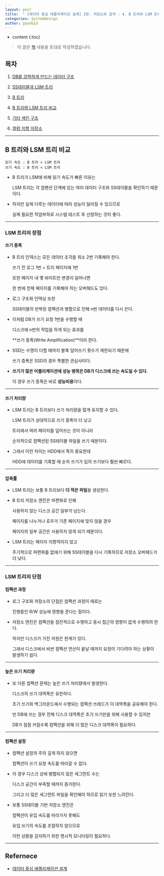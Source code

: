 ```yaml
---
layout: post
title:  " [데이터 중심 애플리케이션 설계] 3장. 저장소와 검색 : 4. B 트리와 LSM 트리 비교 "
categories: SystemDesign
author: goodGid
---
```

* content
{:toc}

> 이 글은 [책](https://book.naver.com/bookdb/book_detail.nhn?bid=13483879) 내용을 토대로 작성하였습니다.

## 목차

1. [DB를 강력하게 만드는 데이터 구조]({{site.url}}/SD-Repository-and-Search-Data-Structures-that-Make-the-DB-powerful)

2. [SS테이블과 LSM 트리]({{site.url}}/SD-Repository-and-Search-SS-table-and-LSM-tree)

3. [B 트리]({{site.url}}/SD-Repository-and-Search-B-Tree)

4. [B 트리와 LSM 트리 비교]({{site.url}}/SD-Repository-and-Search-Comparison-of-B-tree-and-LSM-tree)

5. [기타 색인 구조]({{site.url}}/SD-Repository-and-Search-Other-Index-Structures)

6. [컬럼 지향 저장소]({{site.url}}/SD-Repository-and-Search-Column-Oriented-Storage)


---

## B 트리와 LSM 트리 비교

```
읽기 속도 : B 트리 > LSM 트리
쓰기 속도 : B 트리 < LSM 트리
```

* B 트리가 LSM에 비해 읽기 속도가 빠른 이유는

  LSM 트리는 각 컴팬션 단계에 있는 여러 데이터 구조와 SS테이블을 확인하기 때문이다.

* 하지만 실제 다루는 데이터에 따라 성능이 달라질 수 있으므로 

  실제 필요한 작업부하로 시스템 테스트 후 선정하는 것이 좋다.

---

### LSM 트리의 장점 

#### 쓰기 증폭

* B 트리 인덱스는 모든 데이터 조각을 최소 2번 기록해야 한다.

  쓰기 전 로그 1번 + 트리 페이지에 1번

  또한 페이지 내 몇 바이트만 변경이 일어나면 

  한 번에 전체 페이지를 기록해야 하는 오버헤드도 있다.

* 로그 구조화 인덱싱 또한 

  SS테이블의 반복된 컴팩션과 병합으로 인해 n번 데이터를 다시 쓴다.

* 이처럼 DB가 쓰기 요청 1번을 수행할 때 

  디스크에 n번의 작업을 하게 되는 효과를

  **쓰기 증폭(Write Amplification)**이라 한다.

* SSD는 수명이 다할 때까지 블록 덮어쓰기 횟수가 제한되기 때문에

  쓰기 증폭은 SSD의 경우 특별한 관심사이다.

* **쓰기가 많은 어플리케이션에 성능 병목은 DB가 디스크에 쓰는 속도일 수 있다.**

  이 경우 쓰기 증폭은 바로 **성능비용**이다.

---

#### 쓰기 처리량

* LSM 트리는 B 트리보다 쓰기 처리량을 많게 유지할 수 있다.

  LSM 트리가 상대적으로 쓰기 증폭이 더 낮고

  트리에서 여러 페이지를 덮어쓰는 것이 아니라 
  
  순차적으로 컴팩션된 SS테이블 파일을 쓰기 때문이다.

* 그래서 이런 차이는 HDD에서 특히 중요한데

  HDD에 데이터를 기록할 때 순차 쓰기가 임의 쓰기보다 훨씬 빠르다.

---

#### 압축률

* LSM 트리는 보통 B 트리보다 **더 적은 파일**을 생성한다.

* B 트리 저장소 엔진은 파편화로 인해 

  사용하지 않는 디스크 공간 일부가 남는다.

  페이지를 나누거나 로우가 기존 페이지에 맞지 않을 경우

  페이지의 일부 공간은 사용하지 않게 되기 때문이다.

* LSM 트리는 페이지 지향적이지 않고

  주기적으로 파편화를 없애기 위해 SS테이블을 다시 기록하므로 저장소 오버헤드가 더 낮다.

---

### LSM 트리의 단점

#### 컴팩션 과정

* 로그 구조화 저장소의 단점은 컴팩션 과정이 때로는

  진행중인 R/W 성능에 영향을 준다는 점이다.

* 저장소 엔진은 컴팩션을 점진적으로 수행하고 동시 접근의 영향이 없게 수행하려 한다.

  하지만 디스크가 가진 자원은 한계가 있다.

  그래서 디스크에서 비싼 컴팩션 연산이 끝날 때까지 요청이 기다려야 하는 상황이 발생하기 쉽다.

---

#### 높은 쓰기 처리량

* 또 다른 컴팩션 문제는 높은 쓰기 처리량에서 발생한다.

  디스크의 쓰기 대역폭은 유한하다.

  초기 쓰기와 백그라운드에서 수행되는 컴팩션 쓰레드가 이 대역폭을 공유해야 한다.

  빈 DB에 쓰는 경우 전체 디스크 대역폭은 초기 쓰기만을 위해 사용할 수 있지만

  DB가 점점 커질수록 컴팩션을 위해 더 많은 디스크 대역폭이 필요하다.

---

#### 컴팩션 설정

* 컴팩션 설정의 주의 깊게 하지 않으면

  컴팩션이 쓰기 요청 속도를 따라갈 수 없다.

* 이 경우 디스크 상에 병합되지 않은 세그먼트 수는 

  디스크 공간이 부족할 때까지 증가한다.

  그리고 더 많은 세그먼트 파일을 확인해야 하므로 읽기 또한 느려진다.

* 보통 SS테이블 기반 저장소 엔진은 

  컴팩션이 유입 속도를 따라가지 못해도

  유입 쓰기의 속도를 조절하지 않으므로 
  
  이런 상황을 감지하기 위한 명시적 모니터링이 필요하다.

---

## Refernece

* [데이터 중심 애플리케이션 설계](https://book.naver.com/bookdb/book_detail.nhn?bid=13483879)

